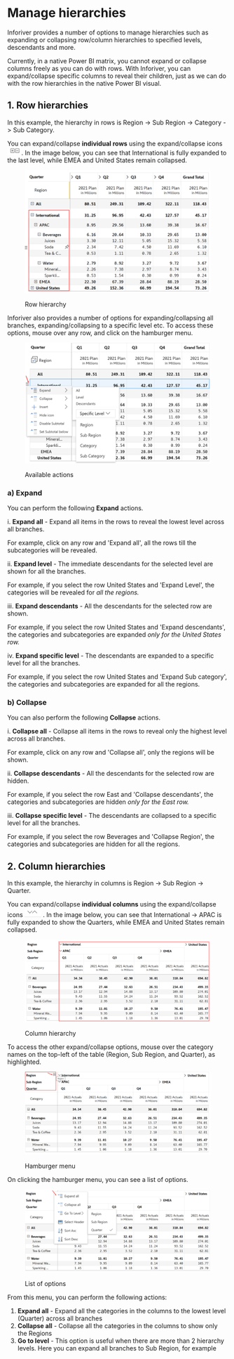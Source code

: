 # Manage hierarchies

Inforiver provides a number of options to manage hierarchies such as expanding or collapsing row/column hierarchies to specified levels, descendants and more.&#x20;

Currently, in a native Power BI matrix, you cannot expand or collapse columns freely as you can do with rows. With Inforiver, you can expand/collapse specific columns to reveal their children, just as we can do with the row hierarchies in the native Power BI visual.

## 1. Row hierarchies

In this example, the hierarchy in rows is Region -> Sub Region -> Category -> Sub Category.

You can expand/collapse **individual rows** using the expand/collapse icons![](<../../.gitbook/assets/image (2).png>). In the image below, you can see that International is fully expanded to the last level, while EMEA and United States remain collapsed.&#x20;

<figure><img src="../../.gitbook/assets/RowHierarchy.png" alt=""><figcaption><p>Row hierarchy</p></figcaption></figure>

Inforiver also provides a number of options for expanding/collapsing all branches, expanding/collapsing to a specific level etc. To access these options, mouse over any row, and click on the hamburger menu.&#x20;

<figure><img src="../../.gitbook/assets/List of Options.png" alt=""><figcaption><p>Available actions</p></figcaption></figure>

### a) Expand

You can perform the following **Expand** actions.

i. **Expand all** - Expand all items in the rows to reveal the lowest level across all branches.

For example, click on any row and 'Expand all', all the rows till the subcategories will be revealed.

ii. **Expand level** - The immediate descendants for the selected level are shown for all the branches.&#x20;

For example, if you select the row United States and 'Expand Level', the categories will be revealed for _all the regions._

iii. **Expand descendants** - All the descendants for the selected row are shown.&#x20;

For example, if you select the row United States and 'Expand descendants', the categories and subcategories are expanded _only for the United States row._

iv. **Expand specific level** - The descendants are expanded to a specific level for all the branches.&#x20;

For example, if you select the row United States and 'Expand Sub category', the categories and subcategories are expanded for all the regions.

### b) Collapse

You can also perform the following **Collapse** actions.

i. **Collapse all** - Collapse all items in the rows to reveal only the highest level across all branches.

For example, click on any row and 'Collapse all', only the regions will be shown.

ii. **Collapse descendants** - All the descendants for the selected row are hidden.&#x20;

For example, if you select the row East and 'Collapse descendants', the categories and subcategories are hidden _only for the East row._

iii. **Collapse specific level** - The descendants are collapsed to a specific level for all the branches.&#x20;

For example, if you select the row Beverages and 'Collapse Region', the categories and subcategories are hidden for all the regions.

## 2. Column hierarchies

In this example, the hierarchy in columns is Region -> Sub Region -> Quarter.

You can expand/collapse **individual columns** using the expand/collapse icons <img src="../../.gitbook/assets/image (17) (1).png" alt="" data-size="line"> . In the image below, you can see that International -> APAC is fully expanded to show the Quarters, while EMEA and United States remain collapsed.&#x20;

<figure><img src="../../.gitbook/assets/ColumnHierarchy.png" alt=""><figcaption><p>Column hierarchy</p></figcaption></figure>

To access the other expand/collapse options, mouse over the category names on the top-left of the table (Region, Sub Region, and Quarter), as highlighted.

<figure><img src="../../.gitbook/assets/Hamburger MenuC.png" alt=""><figcaption><p>Hamburger menu</p></figcaption></figure>

On clicking the hamburger menu, you can see a list of options.

<figure><img src="../../.gitbook/assets/List of OptionsC.png" alt=""><figcaption><p>List of options</p></figcaption></figure>

From this menu, you can perform the following actions:

1. **Expand all** - Expand all the categories in the columns to the lowest level (Quarter) across all branches
2. **Collapse all** - Collapse all the categories in the columns to show only the Regions
3. **Go to level** - This option is useful when there are more than 2 hierarchy levels. Here you can expand all branches to Sub Region, for example
